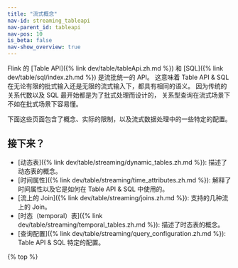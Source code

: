 ```yaml
---
title: "流式概念"
nav-id: streaming_tableapi
nav-parent_id: tableapi
nav-pos: 10
is_beta: false
nav-show_overview: true
---
```

<!--
Licensed to the Apache Software Foundation (ASF) under one
or more contributor license agreements.  See the NOTICE file
distributed with this work for additional information
regarding copyright ownership.  The ASF licenses this file
to you under the Apache License, Version 2.0 (the
"License"); you may not use this file except in compliance
with the License.  You may obtain a copy of the License at

  http://www.apache.org/licenses/LICENSE-2.0

Unless required by applicable law or agreed to in writing,
software distributed under the License is distributed on an
"AS IS" BASIS, WITHOUT WARRANTIES OR CONDITIONS OF ANY
KIND, either express or implied.  See the License for the
specific language governing permissions and limitations
under the License.
-->

Flink 的 [Table API]({% link dev/table/tableApi.zh.md %}) 和 [SQL]({% link dev/table/sql/index.zh.md %}) 是流批统一的 API。
这意味着 Table API & SQL 在无论有限的批式输入还是无限的流式输入下，都具有相同的语义。
因为传统的关系代数以及 SQL 最开始都是为了批式处理而设计的，
关系型查询在流式场景下不如在批式场景下容易懂。

下面这些页面包含了概念、实际的限制，以及流式数据处理中的一些特定的配置。

接下来？
-----------------

* [动态表]({% link dev/table/streaming/dynamic_tables.zh.md %}): 描述了动态表的概念。
* [时间属性]({% link dev/table/streaming/time_attributes.zh.md %}): 解释了时间属性以及它是如何在 Table API & SQL 中使用的。
* [流上的 Join]({% link dev/table/streaming/joins.zh.md %}): 支持的几种流上的 Join。
* [时态（temporal）表]({% link dev/table/streaming/temporal_tables.zh.md %}): 描述了时态表的概念。
* [查询配置]({% link dev/table/streaming/query_configuration.zh.md %}): Table API & SQL 特定的配置。

{% top %}

